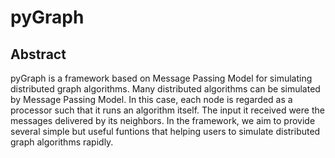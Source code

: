 # pyGraph

## Abstract
pyGraph is a framework based on Message Passing Model for simulating distributed graph algorithms. 
Many distributed algorithms can be simulated by Message Passing Model. In this case, each node is regarded 
as a processor such that it runs an algorithm itself. The input it received were the messages delivered by
its neighbors. In the framework, we aim to provide several simple but useful funtions that helping
users to simulate distributed graph algorithms rapidly.


